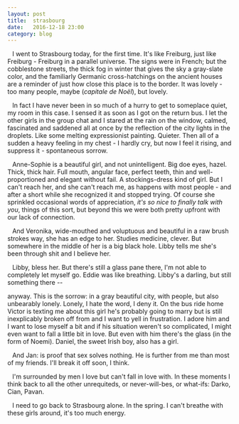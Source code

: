 ```yaml
---
layout: post
title:  strasbourg
date:   2016-12-18 23:00
category: blog
---
```


&ensp; I went to Strasbourg today, for the first time. It's like Freiburg, just like Freiburg - Freiburg in a parallel universe. The signs were in French; but the cobblestone streets, the thick fog in winter that gives the sky a gray-slate color, and the familiarly Germanic cross-hatchings on the ancient houses are a reminder of just how close this place is to the border. It was lovely - too many people, maybe (*capitale de Noël*), but lovely. 

&ensp; In fact I have never been in so much of a hurry to get to someplace quiet, my room in this case. I sensed it as soon as I got on the return bus. I let the other girls in the group chat and I stared at the rain on the window, calmed, fascinated and saddened all at once by the reflection of the city lights in the droplets. Like some melting expressionist painting. Quieter. Then all of a sudden a heavy feeling in my chest - I hardly cry, but now I feel it rising, and suppress it - spontaneous sorrow.

&ensp; Anne-Sophie is a beautiful girl, and not unintelligent. Big doe eyes, hazel. Thick, thick hair. Full mouth, angular face, perfect teeth, thin and well-proportioned and elegant without fail. A stockings-dress kind of girl. But I can't reach her, and she can't reach me, as happens with most people - and after a short while she recognized it and stopped trying. Of course she sprinkled occasional words of appreciation, *it's so nice to finally talk with you*, things of this sort, but beyond this we were both pretty upfront with our lack of connection.

&ensp; And Veronika, wide-mouthed and voluptuous and beautiful in a raw brush strokes way, she has an edge to her. Studies medicine, clever. But somewhere in the middle of her is a big black hole. Libby tells me she's been through shit and I believe her.

&ensp; Libby, bless her. But there's still a glass pane there, I'm not able to completely let myself go. Eddie was like breathing. Libby's a darling, but still something there --

anyway. This is the sorrow: in a gray beautiful city, with people, but also unbearably lonely. Lonely, I hate the word, I deny it. On the bus ride home Victor is texting me about this girl he's probably going to marry but is still inexplicably broken off from and I want to yell in frustration. I adore him and I want to lose myself a bit and if his situation weren't so complicated, I might even want to fall a little bit in love. But even with him there's the glass (in the form of Noemi). Daniel, the sweet Irish boy, also has a girl. 

&ensp; And Jan: is proof that sex solves nothing. He is further from me than most of my friends. I'll break it off soon, I think.

&ensp; I'm surrounded by men I love but can't fall in love with. In these moments I think back to all the other unrequiteds, or never-will-bes, or what-ifs: Darko, Cian, Pavan.

&ensp; I need to go back to Strasbourg alone. In the spring. I can't breathe with these girls around, it's too much energy.
